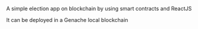 A simple election app on blockchain by using smart contracts and ReactJS

It can be deployed in a Genache local blockchain 
